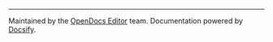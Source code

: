 ---

Maintained by the [OpenDocs Editor](https://docs.nosadnile.net/) team. Documentation powered by [Docsify](https://docsify.js.org/).